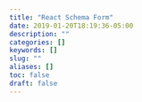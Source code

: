 ```yaml
---
title: "React Schema Form"
date: 2019-01-20T18:19:36-05:00
description: ""
categories: []
keywords: []
slug: ""
aliases: []
toc: false
draft: false
---
```


